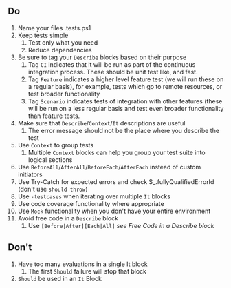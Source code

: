 ## Do
1. Name your files <descriptivetest>.tests.ps1
2. Keep tests simple
	1. Test only what you need
	2. Reduce dependencies
3. Be sure to tag your `Describe` blocks based on their purpose
	1. Tag `CI` indicates that it will be run as part of the continuous integration process. These should be unit test like, and fast.
	2. Tag `Feature` indicates a higher level feature test (we will run these on a regular basis), for example, tests which go to remote resources, or test broader functionality
	3. Tag `Scenario` indicates tests of integration with other features (these will be run on a less regular basis and test even broader functionality than feature tests.
4. Make sure that `Describe`/`Context`/`It` descriptions are useful
	1. The error message should not be the place where you describe the test
5. Use `Context` to group tests
	1. Multiple `Context` blocks can help you group your test suite into logical sections
6. Use `BeforeAll`/`AfterAll`/`BeforeEach`/`AfterEach` instead of custom initiators
7. Use Try-Catch for expected errors and check $_.fullyQualifiedErrorId (don't use `should throw`)
8. Use `-testcases` when iterating over multiple `It` blocks
9. Use code coverage functionality where appropriate
10. Use `Mock` functionality when you don't have your entire environment
11. Avoid free code in a `Describe` block
	1. Use `[Before|After][Each|All]` _see Free Code in a Describe block_

## Don't
1. Have too many evaluations in a single It block
	1. The first `Should` failure will stop that block
2.  `Should` be used in an `It` Block


